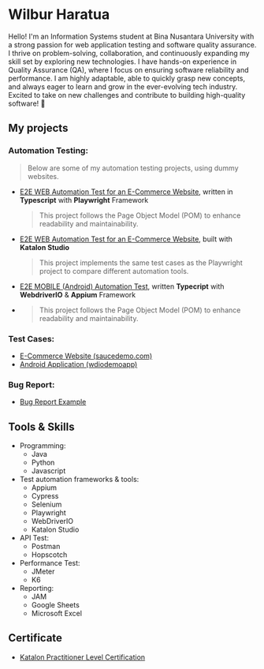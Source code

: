 # Wilbur Haratua
Hello! I'm an Information Systems student at Bina Nusantara University with a strong passion for web application testing and software quality assurance. I thrive on problem-solving, collaboration, and continuously expanding my skill set by exploring new technologies.
I have hands-on experience in Quality Assurance (QA), where I focus on ensuring software reliability and performance. I am highly adaptable, able to quickly grasp new concepts, and always eager to learn and grow in the ever-evolving tech industry.
Excited to take on new challenges and contribute to building high-quality software! 🚀
## My projects
### Automation Testing:
  >Below are some of my automation testing projects, using dummy websites.
* [E2E WEB Automation Test for an E-Commerce Website](https://github.com/wilburharatua/ecommerce_web_playwright_portofolio.git), written in **Typescript** with **Playwright** Framework
  >This project follows the Page Object Model (POM) to enhance readability and maintainability.
* [E2E WEB Automation Test for an E-Commerce Website](https://github.com/wilburharatua/ecommerce_web_katalon_portofolio.git), built with **Katalon Studio**
  >This project implements the same test cases as the Playwright project to compare different automation tools.
* [E2E MOBILE (Android) Automation Test](https://github.com/wilburharatua/android_webdriverio.git), written **Typecript** with **WebdriverIO** & **Appium** Framework
* >This project follows the Page Object Model (POM) to enhance readability and maintainability.
### Test Cases: 
* [E-Commerce Website (saucedemo.com)](https://docs.google.com/spreadsheets/d/14uSx_zqP_LAVH-4IDUN9yYr3G_uNJEMp6pBTcnKEFNQ/edit?usp=sharing)
* [Android Application (wdiodemoapp)](https://docs.google.com/spreadsheets/d/1t3Ho_DuSL5QGt59HbTajdhS2iFr2P8LqKgH98xrH1O8/edit?usp=sharing)
### Bug Report:
* [Bug Report Example](https://docs.google.com/spreadsheets/d/1a-Fc0iQM0SDzcYke5_8jqQa0VPqIqwWMNm8_VHpreys/edit?usp=sharing)
## Tools & Skills 
- Programming:
  - Java
  - Python
  - Javascript
- Test automation frameworks & tools:
  - Appium
  - Cypress
  - Selenium
  - Playwright
  - WebDriverIO
  - Katalon Studio
- API Test:
  - Postman
  - Hopscotch
- Performance Test:
  - JMeter
  - K6
- Reporting:
  - JAM
  - Google Sheets
  - Microsoft Excel

## Certificate
- [Katalon Practitioner Level Certification](https://academy.katalon.com/mcertificate/6761167d6ae00)
